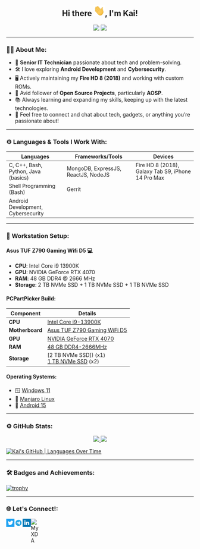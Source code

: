 <h2 align="center">Hi there <img src="https://raw.githubusercontent.com/ABSphreak/ABSphreak/master/gifs/Hi.gif" width="30px" height="30px">, I'm Kai!</h2>

<p align="center">
  <img src="https://komarev.com/ghpvc/?username=488315&style=flat-square"/> 
  <img src="https://img.shields.io/badge/dynamic/json?logo=github&label=GitHub+Followers&labelColor=282c34&color=181717&query=%24.data.totalSubs&url=https%3A%2F%2Fapi.spencerwoo.com%2Fsubstats%2F%3Fsource%3Dgithub%26queryKey%3Ds488315&longCache=true"/>
</p>

---

### 👨‍💻 About Me:

- 🌱 **Senior IT Technician** passionate about tech and problem-solving.
- 🛠 I love exploring **Android Development** and **Cybersecurity**.
- 🖥️ Actively maintaining my **Fire HD 8 (2018)** and working with custom ROMs.
- 👀 Avid follower of **Open Source Projects**, particularly **AOSP**.
- 📚 Always learning and expanding my skills, keeping up with the latest technologies.
- 💬 Feel free to connect and chat about tech, gadgets, or anything you’re passionate about!

---

### ⚙️ **Languages & Tools I Work With:**

| Languages | Frameworks/Tools | Devices |
| --- | --- | --- |
| C, C++, Bash, Python, Java (basics) | MongoDB, ExpressJS, ReactJS, NodeJS | Fire HD 8 (2018), Galaxy Tab S9, iPhone 14 Pro Max |
| Shell Programming (Bash) | Gerrit | |
| Android Development, Cybersecurity | | |

---

### 💼 **Workstation Setup:**

#### **Asus TUF Z790 Gaming Wifi D5** 💻  
- **CPU**: Intel Core i9 13900K  
- **GPU**: NVIDIA GeForce RTX 4070  
- **RAM**: 48 GB DDR4 @ 2666 MHz  
- **Storage**: 2 TB NVMe SSD + 1 TB NVMe SSD + 1 TB NVMe SSD  

#### PCPartPicker Build:

| **Component**      | **Details**                        |
|--------------------|------------------------------------|
| **CPU**            | [Intel Core i9-13900K](https://pcpartpicker.com/product/DhVmP6/intel-core-i9-13900k-3-ghz-24-core-processor-bx8071513900k) |
| **Motherboard**    | [Asus TUF Z790 Gaming WiFi D5](https://pcpartpicker.com/product/GwRYcf/asus-tuf-gaming-z790-plus-wifi-d4-atx-lga1700-motherboard-tuf-gaming-z790-plus-wifi-d4) |
| **GPU**            | [NVIDIA GeForce RTX 4070](https://pcpartpicker.com/product/PW3NnQ/pny-verto-geforce-rtx-4070-12-gb-video-card-vcg407012dfxpb1) |
| **RAM**            | [48 GB DDR4-2666MHz]() |
| **Storage**        | [2 TB NVMe SSD]) (x1) <br> [1 TB NVMe SSD]() (x2) |

#### **Operating Systems:**
- 🪟 [Windows 11](https://www.microsoft.com/en-in/software-download/windows11)
- 🐧 [Manjaro Linux](https://manjaro.org)
- 📱 [Android 15](https://www.android.com/android-15/)

---

### ⚙️ **GitHub Stats:**

<p align="center">
<a href="https://github.com/488315">
<img height="180em" src="https://github-readme-stats-eight-theta.vercel.app/api?username=488315&show_icons=true&theme=nightowl&include_all_commits=true&count_private=true"/>
<img height="180em" src="https://github-readme-stats-eight-theta.vercel.app/api/top-langs/?username=488315&layout=compact&langs_count=8&theme=nightowl"/>
</a>
</p>

[![Kai's GitHub | Languages Over Time](https://stats.quine.sh/488315/languages-over-time?theme=dark)](https://quine.sh)

---

### 🛠 **Badges and Achievements**:

[![trophy](https://github-profile-trophy.vercel.app/?username=488315&theme=onedark)](https://github.com/ryo-ma/github-profile-trophy)

---

### 🌐 **Let's Connect!**:

<a href="https://twitter.com/kaijones23">
  <img align="left" alt="Kai’s Twitter" width="22px" src="https://raw.githubusercontent.com/edent/SuperTinyIcons/master/images/svg/twitter.svg"/>
</a>
<a href="https://t.me/kjones23">
  <img align="left" alt="Kai’s Telegram" width="22px" src="https://raw.githubusercontent.com/edent/SuperTinyIcons/master/images/svg/telegram.svg"/>
</a>
<a href="https://www.linkedin.com/in/kaijones23">
  <img align="left" alt="Kai’s LinkedIn" width="22px" src="https://raw.githubusercontent.com/edent/SuperTinyIcons/master/images/svg/linkedin.svg"/>
</a> 
<a href="https://xdaforums.com/m/kaijones23.9605864/#about">
  <img align="left" alt="My XDA" width="22px" src="https://www.xda-developers.com/public/build/images/favicon-48x48.8f822f21.png"/>
</a>

<br><br>

